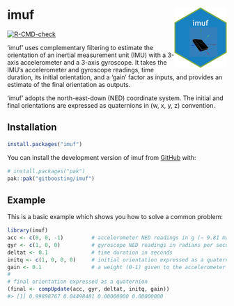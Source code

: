 
<!-- README.md is generated from README.Rmd. Please edit that file -->

# imuf <a href="https://gitboosting.github.io/imuf/"><img src="man/figures/logo.png" align="right" height="139" alt="imuf website" /></a>

<!-- badges: start -->

[![R-CMD-check](https://github.com/gitboosting/imuf/actions/workflows/R-CMD-check.yaml/badge.svg)](https://github.com/gitboosting/imuf/actions/workflows/R-CMD-check.yaml)
<!-- badges: end -->

‘imuf’ uses complementary filtering to estimate the orientation of an
inertial measurement unit (IMU) with a 3-axis accelerometer and a 3-axis
gyroscope. It takes the IMU’s accelerometer and gyroscope readings, time
duration, its initial orientation, and a ‘gain’ factor as inputs, and
provides an estimate of the final orientation as outputs.

‘imuf’ adopts the north-east-down (NED) coordinate system. The initial
and final orientations are expressed as quaternions in (w, x, y, z)
convention.

## Installation

``` r
install.packages("imuf")
```

You can install the development version of imuf from
[GitHub](https://github.com/) with:

``` r
# install.packages("pak")
pak::pak("gitboosting/imuf")
```

## Example

This is a basic example which shows you how to solve a common problem:

``` r
library(imuf)
acc <- c(0, 0, -1)         # accelerometer NED readings in g (~ 9.81 m/s^2) 
gyr <- c(1, 0, 0)          # gyroscope NED readings in radians per second
deltat <- 0.1              # time duration in seconds
initq <- c(1, 0, 0, 0)     # initial orientation expressed as a quaternion
gain <- 0.1                # a weight (0-1) given to the accelerometer readings
#
# final orientation expressed as a quaternion
(final <- compUpdate(acc, gyr, deltat, initq, gain))
#> [1] 0.99898767 0.04498481 0.00000000 0.00000000
```
